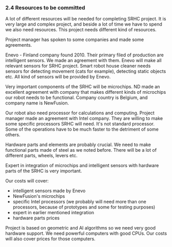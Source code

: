 ### 2.4	Resources to be committed

A lot of different resources will be needed for completing SRHC project. It is very large and complex project, and beside a lot of time we have to spend we also need resources. This project needs different kind of resources.

Project manager has spoken to some companies and made some agreements.

Enevo - Finland company found 2010. Their primary filed of production are intelligent sensors. We made an agreement with them. Enevo will make all relevant sensors for SRHC project. Smart robot house cleaner needs sensors for detecting movement (cats for example), detecting static objects etc. All kind of sensors will be provided by Enevo.

Very important components of the SRHC will be microchips. ND made an excellent agreement with company that makes different kinds of microchips our robot needs to be functional. Company country is Belgium, and company name is NewFusion.

Our robot also need processor for calculations and computing. Project manager made an agreement with Intel company. They are willing to make some specific processors SRHC will need. It's not standard processor. Some of the operations have to be much faster to the detriment of some others.

Hardware parts and elements are probably crucial. We need to make functional parts made of steel as we noted before. There will be a lot of different parts, wheels, levers etc.

Expert in integration of microchips and intelligent sensors with hardware parts of the SRHC is very important.

Our costs will cover:
  - intelligent sensors made by Enevo
  - NewFusion's microchips
  - specific Intel processors (we probably will need more than one processors, because of prototypes
                               and some for testing purposes)
  - expert in earlier mentioned integration
  - hardware parts prices

Project is based on geometric and AI algorithms so we need very good hardware support. We need powerful computers with good CPUs. Our costs will also cover prices for those computers.

